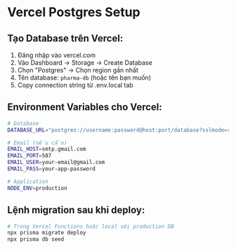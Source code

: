 # Vercel Postgres Setup

## Tạo Database trên Vercel:

1. Đăng nhập vào vercel.com
2. Vào Dashboard → Storage → Create Database
3. Chọn "Postgres" → Chọn region gần nhất
4. Tên database: `pharma-db` (hoặc tên bạn muốn)
5. Copy connection string từ .env.local tab

## Environment Variables cho Vercel:

```bash
# Database
DATABASE_URL="postgres://username:password@host:port/database?sslmode=require"

# Email (nếu cần)
EMAIL_HOST=smtp.gmail.com
EMAIL_PORT=587
EMAIL_USER=your-email@gmail.com
EMAIL_PASS=your-app-password

# Application
NODE_ENV=production
```

## Lệnh migration sau khi deploy:

```bash
# Trong Vercel Functions hoặc local với production DB
npx prisma migrate deploy
npx prisma db seed
```
